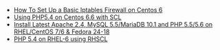 - [How To Set Up a Basic Iptables Firewall on Centos 6](https://www.digitalocean.com/community/tutorials/how-to-set-up-a-basic-iptables-firewall-on-centos-6)
- [Using PHP5.4 on Centos 6.6 with SCL](https://blog.carroarmato0.be/2014/12/23/using-php5-4-on-centos-6-6-with-scl/)
- [Install Latest Apache 2.4, MySQL 5.5/MariaDB 10.1 and PHP 5.5/5.6 on RHEL/CentOS 7/6 & Fedora 24-18](http://www.tecmint.com/install-apache-mysql-php-on-redhat-centos-fedora/)
- [PHP 5.4 on RHEL-6 using RHSCL](http://developers.redhat.com/blog/2013/08/01/php-5-4-on-rhel-6-using-rhscl/)
